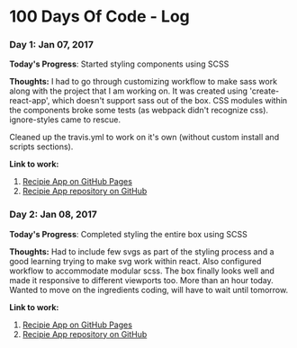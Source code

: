 # 100 Days Of Code - Log

### Day 1: Jan 07, 2017

**Today's Progress**: Started styling components using SCSS

**Thoughts:** I had to go through customizing workflow to make sass work along with the project that I am working on. It was created using 'create-react-app', which doesn't support sass out of the box. CSS modules within the components broke some tests (as webpack didn't recognize css). ignore-styles came to rescue.

Cleaned up the travis.yml to work on it's own (without custom install and scripts sections).

**Link to work:**

1. [Recipie App on GitHub Pages]
2. [Recipie App repository on GitHub]

### Day 2: Jan 08, 2017

**Today's Progress**: Completed styling the entire box using SCSS

**Thoughts:** Had to include few svgs as part of the styling process and a good learning trying to make svg work within react. Also configured workflow to accommodate modular scss. The box finally looks well and made it responsive to different viewports too. More than an hour today. Wanted to move on the ingredients coding, will have to wait until tomorrow.

**Link to work:**

1. [Recipie App on GitHub Pages]
2. [Recipie App repository on GitHub]



[Below are references to links used in the doc]: http://vijayabharathi.in
[Recipie App on GitHub Pages]: https://vijayabharathib.github.io/fcc-project-react-recipies
[Recipie App repository on GitHub]: https://github.com/vijayabharathib/fcc-project-react-recipies
